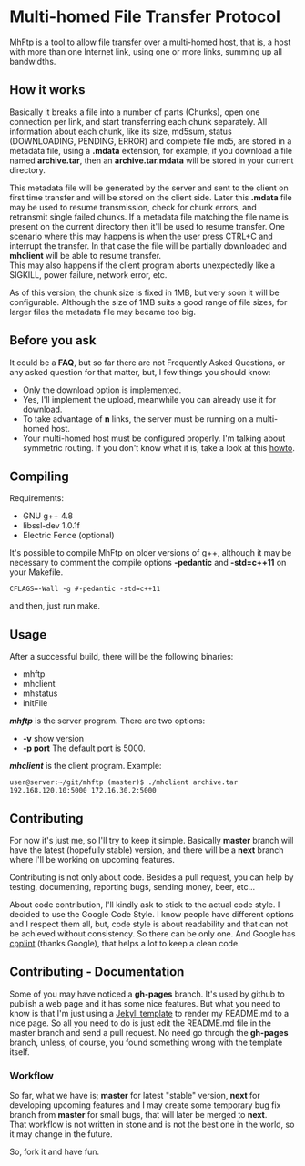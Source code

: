 # Multi-homed File Transfer Protocol #

MhFtp is a tool to allow file transfer over a multi-homed host, that is, a host with more than one Internet link, using one or more links, summing up all bandwidths.

## How it works ##
Basically it breaks a file into a number of parts (Chunks), open one connection per link, and start transferring each chunk separately. All information about each chunk, like its size, md5sum, status (DOWNLOADING, PENDING, ERROR) and complete file md5, are stored in a metadata file, using a **.mdata** extension, for example, if you download a file named **archive.tar**, then an **archive.tar.mdata** will be stored in your current directory.

This metadata file will be generated by the server and sent to the client on first time transfer and will be stored on the client side. Later this **.mdata** file may be used to resume transmission, check for chunk errors, and retransmit single  failed chunks.
If a metadata file matching the file name is present on the current directory then
it'll be used to resume transfer. One scenario where this may happens is when the
user press CTRL+C and interrupt the transfer. In that case the file will be partially
downloaded and **mhclient** will be able to resume transfer.
<br>This may also happens if the client program aborts unexpectedly like a SIGKILL,
 power failure, network error, etc.


As of this version, the chunk size is fixed in 1MB, but very soon it will be configurable. Although the size of 1MB suits a good range of file sizes, for larger files the metadata file may became too big.

## Before you ask ##
It could be a **FAQ**, but so far there are not Frequently Asked Questions, or any asked question for that matter, but, I few things you should know:

* Only the download option is implemented.
* Yes, I'll implement the upload, meanwhile you can already use it for download.
* To take advantage of **n** links, the server must be running on a multi-homed host.
* Your multi-homed host must be configured properly. I'm talking about symmetric routing. If you don't know what it is, take a look at this [howto](http://www.microhowto.info/howto/ensure_symmetric_routing_on_a_server_with_multiple_default_gateways.html).

## Compiling ##

Requirements:

* GNU g++ 4.8
* libssl-dev 1.0.1f
* Electric Fence (optional)

It's possible to compile MhFtp on older versions of g++, although it may be necessary to comment the compile options **-pedantic** and **-std=c++11** on your Makefile.

``CFLAGS=-Wall -g #-pedantic -std=c++11``

and then, just run make.

## Usage ##
After a successful build, there will be the following binaries:

* mhftp
* mhclient
* mhstatus
* initFile

***mhftp*** is the server program. There are two options:

* **-v** show version
* **-p port** The default port is 5000.

***mhclient*** is the client program. Example:

`
user@server:~/git/mhftp (master)$ ./mhclient archive.tar 192.168.120.10:5000 172.16.30.2:5000
`


## Contributing ##
For now it's just me, so I'll try to keep it simple. Basically **master** branch
will have the latest (hopefully stable) version, and there will be a
 **next** branch where I'll be working on upcoming features.

Contributing is not only about code. Besides a pull request, you can help by testing,
documenting, reporting bugs, sending money, beer, etc...

About code contribution, I'll kindly ask to stick to the actual code style. I decided to use the Google Code Style. I know people have different options and I respect them all, but, code style is about readability and that can not be achieved without consistency. So there can be only one. And Google has [cpplint](https://github.com/google/styleguide/tree/gh-pages/cpplint) (thanks Google), that helps a lot to keep a clean code.

## Contributing - Documentation ##
Some of you may have noticed a **gh-pages** branch. It's used by github to publish a web page and it has some nice features. But what you need to know is that I'm just using a [Jekyll template](http://jekyllrb.com/) to render my README.md to a nice page. So all you need to do is just edit the README.md file in the master branch and send a pull request. No need go through the **gh-pages** branch, unless, of course, you found something wrong with the template itself.

### Workflow ###
So far, what we have is; **master** for latest "stable" version, **next** for
developing upcoming features and I may create some temporary bug fix branch from **master** for small bugs, that will later be merged to **next**.<br>
 That workflow is not written in stone and is not the best one in the world, so
 it may change in the future.




So, fork it and have fun.
